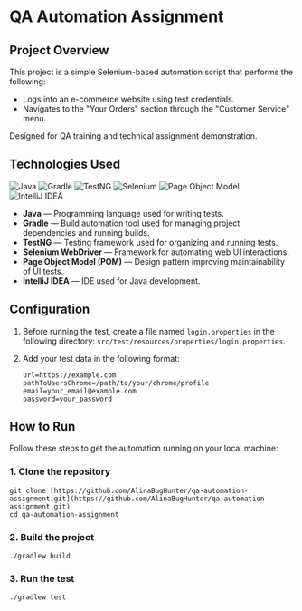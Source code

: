 # QA Automation Assignment

## Project Overview

This project is a simple Selenium-based automation script that performs the following:

- Logs into an e-commerce website using test credentials.
- Navigates to the "Your Orders" section through the "Customer Service" menu.

Designed for QA training and technical assignment demonstration.

## Technologies Used

![Java](https://img.shields.io/badge/Java-ED8B00?style=flat&logo=java&logoColor=white)
![Gradle](https://img.shields.io/badge/Gradle-02303A?style=flat&logo=gradle&logoColor=white)
![TestNG](https://img.shields.io/badge/TestNG-F2C811?style=flat&logo=testng&logoColor=black)
![Selenium](https://img.shields.io/badge/Selenium-43B02A?style=flat&logo=selenium&logoColor=white)
![Page Object Model](https://img.shields.io/badge/POM-007ACC?style=flat&logo=visual-studio-code&logoColor=white)
![IntelliJ IDEA](https://img.shields.io/badge/IntelliJ%20IDEA-000000?style=flat&logo=intellij-idea&logoColor=white)

- **Java** — Programming language used for writing tests.
- **Gradle** — Build automation tool used for managing project dependencies and running builds.
- **TestNG** — Testing framework used for organizing and running tests.
- **Selenium WebDriver** — Framework for automating web UI interactions.
- **Page Object Model (POM)** — Design pattern improving maintainability of UI tests.
- **IntelliJ IDEA** — IDE used for Java development.



## Configuration

1.  Before running the test, create a file named `login.properties` in the following directory: `src/test/resources/properties/login.properties`.

2.  Add your test data in the following format:
    ```properties
    url=https://example.com
    pathToUsersChrome=/path/to/your/chrome/profile
    email=your_email@example.com
    password=your_password
    ```

## How to Run

Follow these steps to get the automation running on your local machine:

### 1. Clone the repository
```
git clone [https://github.com/AlinaBugHunter/qa-automation-assignment.git](https://github.com/AlinaBugHunter/qa-automation-assignment.git)
cd qa-automation-assignment
```

### 2. Build the project
`./gradlew build`

### 3. Run the test
`./gradlew test`
